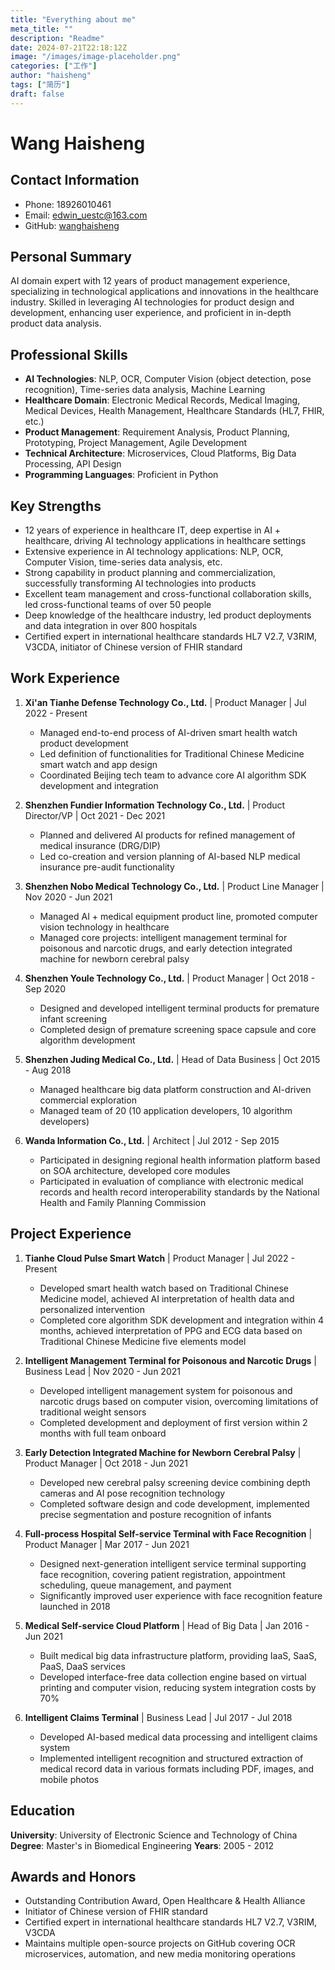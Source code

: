 ```yaml
---
title: "Everything about me"
meta_title: ""
description: "Readme"
date: 2024-07-21T22:18:12Z
image: "/images/image-placeholder.png"
categories: ["工作"]
author: "haisheng"
tags: ["简历"]
draft: false
---
```


# Wang Haisheng

## Contact Information
- Phone: 18926010461
- Email: edwin_uestc@163.com
- GitHub: [wanghaisheng](https://github.com/wanghaisheng)

## Personal Summary
AI domain expert with 12 years of product management experience, specializing in technological applications and innovations in the healthcare industry. Skilled in leveraging AI technologies for product design and development, enhancing user experience, and proficient in in-depth product data analysis.

## Professional Skills
- **AI Technologies**: NLP, OCR, Computer Vision (object detection, pose recognition), Time-series data analysis, Machine Learning
- **Healthcare Domain**: Electronic Medical Records, Medical Imaging, Medical Devices, Health Management, Healthcare Standards (HL7, FHIR, etc.)
- **Product Management**: Requirement Analysis, Product Planning, Prototyping, Project Management, Agile Development
- **Technical Architecture**: Microservices, Cloud Platforms, Big Data Processing, API Design
- **Programming Languages**: Proficient in Python

## Key Strengths
- 12 years of experience in healthcare IT, deep expertise in AI + healthcare, driving AI technology applications in healthcare settings
- Extensive experience in AI technology applications: NLP, OCR, Computer Vision, time-series data analysis, etc.
- Strong capability in product planning and commercialization, successfully transforming AI technologies into products
- Excellent team management and cross-functional collaboration skills, led cross-functional teams of over 50 people
- Deep knowledge of the healthcare industry, led product deployments and data integration in over 800 hospitals
- Certified expert in international healthcare standards HL7 V2.7, V3RIM, V3CDA, initiator of Chinese version of FHIR standard

## Work Experience

1. **Xi'an Tianhe Defense Technology Co., Ltd.** | Product Manager | Jul 2022 - Present
   - Managed end-to-end process of AI-driven smart health watch product development
   - Led definition of functionalities for Traditional Chinese Medicine smart watch and app design
   - Coordinated Beijing tech team to advance core AI algorithm SDK development and integration

2. **Shenzhen Fundier Information Technology Co., Ltd.** | Product Director/VP | Oct 2021 - Dec 2021
   - Planned and delivered AI products for refined management of medical insurance (DRG/DIP) 
   - Led co-creation and version planning of AI-based NLP medical insurance pre-audit functionality

3. **Shenzhen Nobo Medical Technology Co., Ltd.** | Product Line Manager | Nov 2020 - Jun 2021
   - Managed AI + medical equipment product line, promoted computer vision technology in healthcare
   - Managed core projects: intelligent management terminal for poisonous and narcotic drugs, and early detection integrated machine for newborn cerebral palsy

4. **Shenzhen Youle Technology Co., Ltd.** | Product Manager | Oct 2018 - Sep 2020
   - Designed and developed intelligent terminal products for premature infant screening
   - Completed design of premature screening space capsule and core algorithm development

5. **Shenzhen Juding Medical Co., Ltd.** | Head of Data Business | Oct 2015 - Aug 2018
   - Managed healthcare big data platform construction and AI-driven commercial exploration
   - Managed team of 20 (10 application developers, 10 algorithm developers)

6. **Wanda Information Co., Ltd.** | Architect | Jul 2012 - Sep 2015
   - Participated in designing regional health information platform based on SOA architecture, developed core modules
   - Participated in evaluation of compliance with electronic medical records and health record interoperability standards by the National Health and Family Planning Commission

## Project Experience

1. **Tianhe Cloud Pulse Smart Watch** | Product Manager | Jul 2022 - Present
   - Developed smart health watch based on Traditional Chinese Medicine model, achieved AI interpretation of health data and personalized intervention
   - Completed core algorithm SDK development and integration within 4 months, achieved interpretation of PPG and ECG data based on Traditional Chinese Medicine five elements model

2. **Intelligent Management Terminal for Poisonous and Narcotic Drugs** | Business Lead | Nov 2020 - Jun 2021
   - Developed intelligent management system for poisonous and narcotic drugs based on computer vision, overcoming limitations of traditional weight sensors
   - Completed development and deployment of first version within 2 months with full team onboard

3. **Early Detection Integrated Machine for Newborn Cerebral Palsy** | Product Manager | Oct 2018 - Jun 2021
   - Developed new cerebral palsy screening device combining depth cameras and AI pose recognition technology
   - Completed software design and code development, implemented precise segmentation and posture recognition of infants

4. **Full-process Hospital Self-service Terminal with Face Recognition** | Product Manager | Mar 2017 - Jun 2021
   - Designed next-generation intelligent service terminal supporting face recognition, covering patient registration, appointment scheduling, queue management, and payment
   - Significantly improved user experience with face recognition feature launched in 2018

5. **Medical Self-service Cloud Platform** | Head of Big Data | Jan 2016 - Jun 2021
   - Built medical big data infrastructure platform, providing IaaS, SaaS, PaaS, DaaS services
   - Developed interface-free data collection engine based on virtual printing and computer vision, reducing system integration costs by 70%

6. **Intelligent Claims Terminal** | Business Lead | Jul 2017 - Jul 2018
   - Developed AI-based medical data processing and intelligent claims system
   - Implemented intelligent recognition and structured extraction of medical record data in various formats including PDF, images, and mobile photos

## Education
**University**: University of Electronic Science and Technology of China
**Degree**: Master's in Biomedical Engineering
**Years**: 2005 - 2012

## Awards and Honors
- Outstanding Contribution Award, Open Healthcare & Health Alliance
- Initiator of Chinese version of FHIR standard
- Certified expert in international healthcare standards HL7 V2.7, V3RIM, V3CDA
- Maintains multiple open-source projects on GitHub covering OCR microservices, automation, and new media monitoring operations
